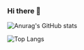 ### Hi there 👋

![Anurag's GitHub stats](https://github-readme-stats.vercel.app/api?username=yashsingha99&show_icons=true&theme=radical)

![Top Langs](https://github-readme-stats.vercel.app/api/top-langs/?username=yashsingha99&hide_progress=true)
